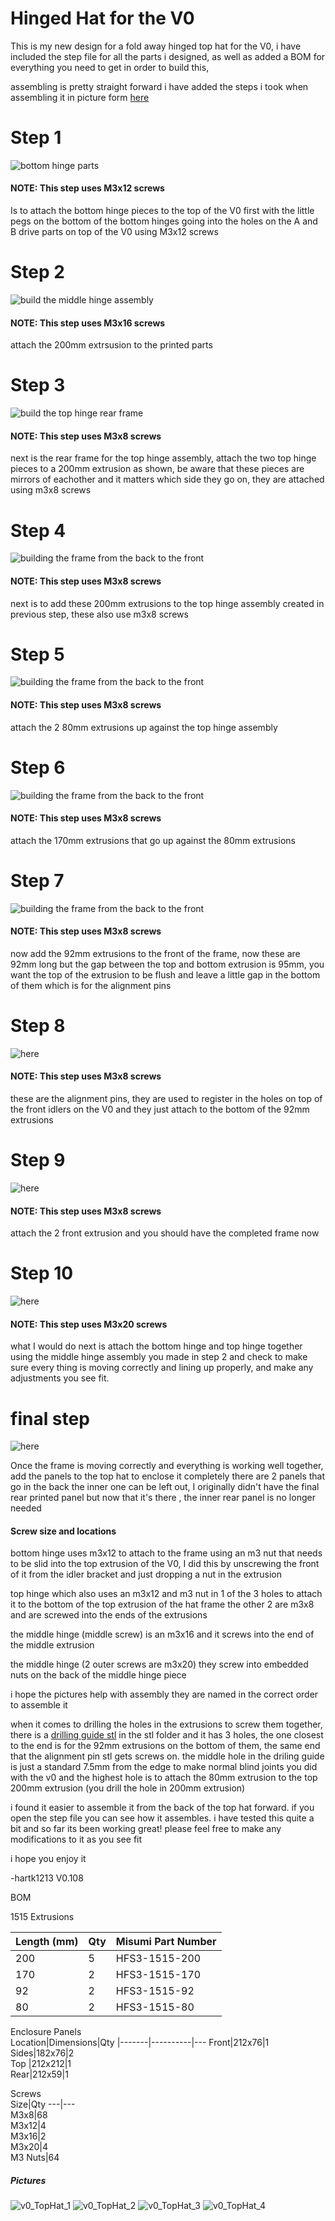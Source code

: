 # Hinged Hat for the V0

This is my new design for a fold away hinged top hat for the V0, i have included the step file for all the parts i designed, as well as added a BOM for everything you need to get in order to build this, 

assembling is pretty straight forward i have added the steps i took when assembling it in picture form [here](Images/Assembly) 


# Step 1
![bottom hinge parts](Images/Assembly/step1.png) 

#### NOTE: This step uses M3x12 screws
Is to attach the bottom hinge pieces to the top of the V0 first with the little pegs on the bottom of the bottom hinges going into the holes on the A and B drive parts on top of the V0 using M3x12 screws


# Step 2
![build the middle hinge assembly](Images/Assembly/step2.png)

#### NOTE: This step uses M3x16 screws
attach the 200mm extrsusion to the printed parts

# Step 3
![build the top hinge rear frame](Images/Assembly/step3.png) 

#### NOTE: This step uses M3x8 screws
next is the rear frame for the top hinge assembly, attach the two top hinge pieces to a 200mm extrusion as shown, be aware that these pieces are mirrors of eachother and it matters which side they go on, they are attached using m3x8 screws 

# Step 4
![building the frame from the back to the front](Images/Assembly/step4.png) 

#### NOTE: This step uses M3x8 screws
next is to add these 200mm extrusions to the top hinge assembly created in previous step, these also use m3x8 screws

# Step 5
![building the frame from the back to the front](Images/Assembly/step5.png) 

#### NOTE: This step uses M3x8 screws
attach the 2 80mm extrusions up against the top hinge assembly

# Step 6 
![building the frame from the back to the front](Images/Assembly/step6.png) 

#### NOTE: This step uses M3x8 screws
attach the 170mm extrusions that go up against the 80mm extrusions

# Step 7
![building the frame from the back to the front](Images/Assembly/step7.png) 

#### NOTE: This step uses M3x8 screws
now add the 92mm extrusions to the front of the frame, now these are 92mm long but the gap between the top and bottom extrusion is 95mm, you want the top of the extrusion to be flush and leave a little gap in the bottom of them which is for the alignment pins

# Step 8
![here](Images/Assembly/step8.png) 

#### NOTE: This step uses M3x8 screws
these are the alignment pins, they are used to register in the holes on top of the front idlers on the V0 and they just attach to the bottom of the 92mm extrusions

# Step 9 
![here](Images/Assembly/step9.png)

#### NOTE: This step uses M3x8 screws
attach the 2 front extrusion and you should have the completed frame now

# Step 10
![here](Images/Assembly/step10.png)

#### NOTE: This step uses M3x20 screws
what I would do next is attach the bottom hinge and top hinge together using the middle hinge assembly you made in step 2 and check to make sure every thing is moving correctly and lining up properly, and make any adjustments you see fit. 

# final step
![here](Images/Assembly/FinalAssembly.png) 

Once the frame is moving correctly and everything is working well together, add the panels to the top hat to enclose it completely 
there are 2 panels that go in the back the inner one can be left out, I originally didn't have the final rear printed panel but now that it's there , the inner rear panel is no longer needed 

#### Screw size and locations
bottom hinge uses m3x12 to attach to the frame using an m3 nut that needs to be slid into the top extrusion of the V0, I did this by unscrewing the front of it from the idler bracket and just dropping a nut in the extrusion

top hinge which also uses an m3x12 and m3 nut in 1 of the 3 holes to attach it to the bottom of the top extrusion of the hat frame the other 2 are m3x8 and are screwed into the ends of the extrusions

the middle hinge (middle screw) is an m3x16 and it screws into the end of the middle extrusion

the middle hinge (2 outer screws are m3x20) they screw into embedded nuts on the back of the middle hinge piece


i hope the pictures help with assembly they are named in the correct order to assemble it 

when it comes to drilling the holes in the extrusions to screw them together, there is a [drilling guide stl](STL/TopHat_hole_Drilling_Guide_x1.stl) in the stl folder and it has 3 holes, the one closest to the end is for the 92mm extrusions on the bottom of them, the same end that the alignment pin stl gets screws on. 
the middle hole in the driling guide is just a standard 7.5mm from the edge to make normal blind joints you did with the v0 and the highest hole is to attach the 80mm extrusion to the top 200mm extrusion (you drill the hole in 200mm extrusion)


i found it easier to assemble it from the back of the top hat forward. if you open the step file you can see how it assembles. i have tested this quite a bit and so far its been working great! please feel free to make any modifications to it as you see fit

i hope you enjoy it 

-hartk1213 V0.108

BOM



1515 Extrusions

Length (mm)|Qty|Misumi Part Number
------|---|-------------|
200|5|HFS3-1515-200
170|2|HFS3-1515-170
92|2|HFS3-1515-92
80|2|HFS3-1515-80


Enclosure Panels			
Location|Dimensions|Qty
|-------|----------|---	
Front|212x76|1	
Sides|182x76|2	
Top	|212x212|1	
Rear|212x59|1	



Screws			
Size|Qty
---|---		
M3x8|68		
M3x12|4		
M3x16|2		
M3x20|4		
M3 Nuts|64		




##### Pictures
![v0_TopHat_1](Images/1.jpg)
![v0_TopHat_2](Images/2.jpg)
![v0_TopHat_3](Images/3.jpg)
![v0_TopHat_4](Images/4.jpg)
